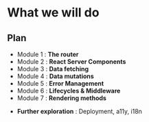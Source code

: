 # What we will do

## Plan

- Module 1 : **The router**
- Module 2 : **React Server Components**
- Module 3 : **Data fetching**
- Module 4 : **Data mutations**
- Module 5 : **Error Management**
- Module 6 : **Lifecycles & Middleware**
- Module 7 : **Rendering methods**

<div>

- **Further exploration** : Deployment, a11y, i18n

</div>
<!-- .element: class="fragment" data-fragment-index="1"-->

